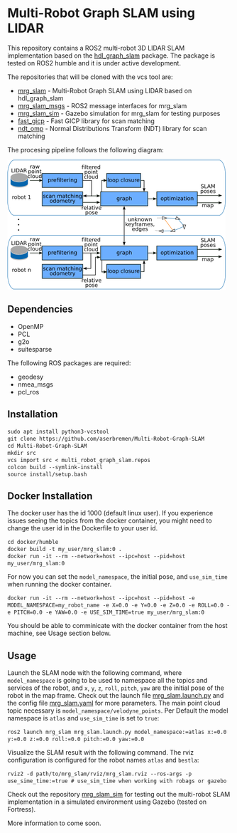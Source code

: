 # Multi-Robot Graph SLAM using LIDAR

This repository contains a ROS2 multi-robot 3D LIDAR SLAM implementation based on the [hdl_graph_slam](https://github.com/koide3/hdl_graph_slam) package. The package is tested on ROS2 humble and it is under active development.

The repositories that will be cloned with the vcs tool are:

- [mrg_slam](https://github.com/aserbremen/mrg_slam) - Multi-Robot Graph SLAM using LIDAR based on hdl_graph_slam
- [mrg_slam_msgs](https://github.com/aserbremen/mrg_slam_msgs) - ROS2 message interfaces for mrg_slam
- [mrg_slam_sim](https://github.com/aserbremen/mrg_slam_sim) - Gazebo simulation for mrg_slam for testing purposes
- [fast_gicp](https://github.com/SMRT-AIST/fast_gicp) - Fast GICP library for scan matching
- [ndt_omp](https://github.com/koide3/ndt_omp) - Normal Distributions Transform (NDT) library for scan matching

The procesing pipeline follows the following diagram:
<!-- display image media/system_overview.png   -->
![System Overview](media/system_overview.png)

## Dependencies

- OpenMP
- PCL
- g2o
- suitesparse

The following ROS packages are required:

- geodesy
- nmea_msgs
- pcl_ros

## Installation

```
sudo apt install python3-vcstool
git clone https://github.com/aserbremen/Multi-Robot-Graph-SLAM
cd Multi-Robot-Graph-SLAM
mkdir src
vcs import src < multi_robot_graph_slam.repos
colcon build --symlink-install
source install/setup.bash
```

## Docker Installation

The docker user has the id 1000 (default linux user). If you experience issues seeing the topics from the docker container, you might need to change the user id in the Dockerfile to your user id.

```
cd docker/humble
docker build -t my_user/mrg_slam:0 .
docker run -it --rm --network=host --ipc=host --pid=host my_user/mrg_slam:0
```
For now you can set the `model_namespace`, the initial pose, and `use_sim_time` when running the docker container. 

```
docker run -it --rm --network=host --ipc=host --pid=host -e MODEL_NAMESPACE=my_robot_name -e X=0.0 -e Y=0.0 -e Z=0.0 -e ROLL=0.0 -e PITCH=0.0 -e YAW=0.0 -e USE_SIM_TIME=true my_user/mrg_slam:0
```

You should be able to comminicate with the docker container from the host machine, see Usage section below.

## Usage

Launch the SLAM node with the following command, where `model_namespace` is going to be used to namespace all the topics and services of the robot, and `x`, `y`, `z`, `roll`, `pitch`, `yaw` are the initial pose of the robot in the map frame. Check out the launch file [mrg_slam.launch.py](https://github.com/aserbremen/mrg_slam/blob/main/launch/mrg_slam.launch.py) and the config file [mrg_slam.yaml]([config/mrg_slam.yaml](https://github.com/aserbremen/mrg_slam/blob/main/config/mrg_slam.yaml)) for more parameters. The main point cloud topic necessary is `model_namespace/velodyne_points`. Per Default the model namespace is `atlas` and `use_sim_time` is set to `true`:

```
ros2 launch mrg_slam mrg_slam.launch.py model_namespace:=atlas x:=0.0 y:=0.0 z:=0.0 roll:=0.0 pitch:=0.0 yaw:=0.0
```

Visualize the SLAM result with the following command. The rviz configuration is configured for the robot names `atlas` and `bestla`:    

```
rviz2 -d path/to/mrg_slam/rviz/mrg_slam.rviz --ros-args -p use_sime_time:=true # use_sim_time when working with robags or gazebo
```

Check out the repository [mrg_slam_sim](https://github.com/aserbremen/mrg_sim) for testing out the multi-robot SLAM implementation in a simulated environment using Gazebo (tested on Fortress).

More information to come soon.